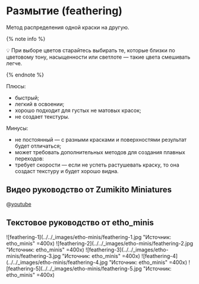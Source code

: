# Размытие (feathering)

Метод распределения одной краски на другую.

{% note info %}

💡 При выборе цветов старайтесь выбирать те, которые близки по цветовому тону, насыщенности или светлоте — такие цвета смешивать легче.

{% endnote %}

Плюсы:

- быстрый;
- легкий в освоении;
- хорошо подходит для густых не матовых красок;
- не создает текстуры.

Минусы:

- не постоянный — с разными красками и поверхностями результат будет отличаться;
- может требовать дополнительных методов для создания плавных переходов:
- требует скорости — если не успеть растушевать краску, то она создаст текстуру и будет хорошо видна.

## Видео руководство от Zumikito Miniatures

@[youtube](https://youtu.be/WgXiVUD1-PI?si=a_xI6kbTUwVlAx5s)

## Текстовое руководство от etho_minis

![feathering-1](../../_images/etho-minis/feathering-1.jpg "Источник: etho_minis" =400x)
![feathering-2](../../_images/etho-minis/feathering-2.jpg "Источник: etho_minis" =400x)
![feathering-3](../../_images/etho-minis/feathering-3.jpg "Источник: etho_minis" =400x)
![feathering-4](../../_images/etho-minis/feathering-4.jpg "Источник: etho_minis" =400x)
![feathering-5](../../_images/etho-minis/feathering-5.jpg "Источник: etho_minis" =400x)
